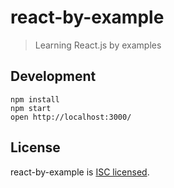 
# react-by-example

> Learning React.js by examples

## Development

    npm install
    npm start
    open http://localhost:3000/

## License

react-by-example is [ISC licensed](LICENSE).
